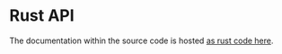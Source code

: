 # Rust API

The documentation within the source code is hosted <a href="../_static/docbrown_core/index.html">as rust code here</a>. 
